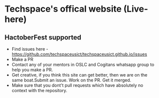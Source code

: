 # Techspace's offical website (Live-here)

## HactoberFest supported

- Find issues here - https://github.com/techspaceusict/techspaceusict.github.io/issues
- Make a PR
- Contact any of your mentors in OSLC and Cogitans whatsapp group to help you make a PR.
- Get creative, if you think this site can get better, then we are on the same boat.Submit an issue. Work on the PR. Get it merged.
- Make sure that you dont't pull requests which have absolutely no context with the repository.
